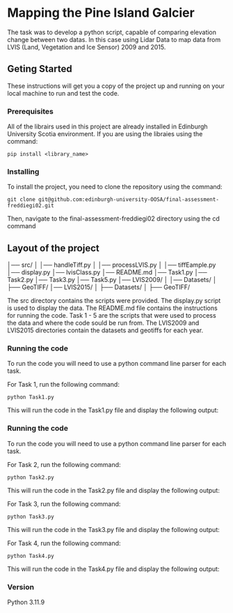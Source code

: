 # Mapping the Pine Island Galcier

The task was to develop a python script, capable of comparing elevation change between two datas. In this case using Lidar Data to map data from LVIS (Land, Vegetation and Ice Sensor) 2009 and 2015. 

## Geting Started

These instructions will get you a copy of the project up and running on your local machine to run and test the code.

### Prerequisites
All of the librairs used in this project are already installed in Edinburgh University Scotia environment. If you are using the libraies using the command:
```
pip install <library_name>
```

### Installing
To install the project, you need to clone the repository using the command:
```
git clone git@github.com:edinburgh-university-OOSA/final-assessment-freddiegi02.git
```
Then, navigate to the final-assessment-freddiegi02 directory using the cd command

## Layout of the project

│── src/
│   │── handleTiff.py
│   │── processLVIS.py
│   │── tiffEample.py
│── display.py
│── lvisClass.py
│── README.md
│── Task1.py
│── Task2.py
│── Task3.py
│── Task5.py
│── LVIS2009/
│   │── Datasets/
│   ├── GeoTIFF/
│── LVIS2015/
│   ├── Datasets/
│   ├── GeoTIFF/

The src directory contains the scripts were provided.
The display.py script is used to display the data. 
The README.md file contains the instructions for running the code.
Task 1 - 5 are the scripts that were used to process the data and where the code sould be run from.
The LVIS2009 and LVIS2015 directories contain the datasets and geotiffs for each year. 


### Running the code
To run the code you will need to use a python command line parser for each task.

For Task 1, run the following command:
```
python Task1.py 
```
This will run the code in the Task1.py file and display the following output:

### Running the code
To run the code you will need to use a python command line parser for each task.

For Task 2, run the following command:
```
python Task2.py 
```
This will run the code in the Task2.py file and display the following output:

For Task 3, run the following command:
```
python Task3.py 
```
This will run the code in the Task3.py file and display the following output:

For Task 4, run the following command:
```
python Task4.py 
```
This will run the code in the Task4.py file and display the following output:


### Version
Python 3.11.9
